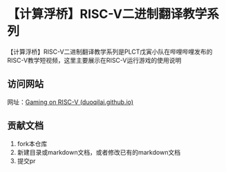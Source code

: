 # 【计算浮桥】RISC-V二进制翻译教学系列

【计算浮桥】RISC-V二进制翻译教学系列是PLCT戊寅小队在哔哩哔哩发布的RISC-V教学短视频，这里主要展示在RISC-V运行游戏的使用说明

## 访问网站

网址：[Gaming on RISC-V (duoqilai.github.io)](https://duoqilai.github.io/Games_Docs/)

## 贡献文档

1. fork本仓库
2. 新建目录或markdown文档，或者修改已有的markdown文档
3. 提交pr